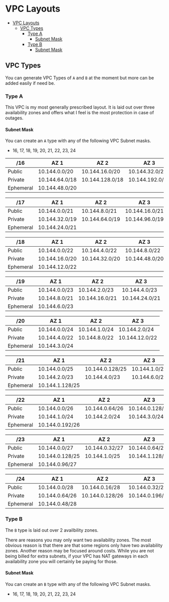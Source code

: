 # VPC Layouts
- [VPC Layouts](#vpc-layouts)
  - [VPC Types](#vpc-types)
    - [Type A](#type-a)
      - [Subnet Mask](#subnet-mask)
    - [Type B](#type-b)
      - [Subnet Mask](#subnet-mask-1)


## VPC Types

You can generate VPC Types of `A` and `B` at the moment but more can be added easily if need be.

### Type A

This VPC is my most generally prescribed layout.  It is laid out over three availability zones and offers what I feel is the most protection in case of outages.

#### Subnet Mask

You can create an `A` type with any of the following VPC Subnet masks.

- 16, 17, 18, 19, 20, 21, 22, 23, 24

| /16        | AZ 1           | AZ 2             | AZ 3            |
|------------|----------------|------------------|-----------------|
| Public     | 10.144.0.0/20  | 10.144.16.0/20   | 10.144.32.0/20  |
| Private    | 10.144.64.0/18 | 10.144.128.0/18  | 10.144.192.0/18 |
| Ephemeral  | 10.144.48.0/20 |                  |                 |

| /17        | AZ 1           | AZ 2             | AZ 3            |
|------------|----------------|------------------|-----------------|
| Public     | 10.144.0.0/21  | 10.144.8.0/21    | 10.144.16.0/21  |
| Private    | 10.144.32.0/19 | 10.144.64.0/19   | 10.144.96.0/19  |
| Ephemeral  | 10.144.24.0/21 |                  |                 |

| /18        | AZ 1           | AZ 2             | AZ 3            |
|------------|----------------|------------------|-----------------|
| Public     | 10.144.0.0/22  | 10.144.4.0/22    | 10.144.8.0/22   |
| Private    | 10.144.16.0/20 | 10.144.32.0/20   | 10.144.48.0/20  |
| Ephemeral  | 10.144.12.0/22 |                  |                 |

| /19        | AZ 1           | AZ 2             | AZ 3            |
|------------|----------------|------------------|-----------------|
| Public     | 10.144.0.0/23  | 10.144.2.0/23    | 10.144.4.0/23   |
| Private    | 10.144.8.0/21  | 10.144.16.0/21   | 10.144.24.0/21  |
| Ephemeral  | 10.144.6.0/23  |                  |                 |

| /20        | AZ 1           | AZ 2             | AZ 3            |
|------------|----------------|------------------|-----------------|
| Public     | 10.144.0.0/24  | 10.144.1.0/24    | 10.144.2.0/24   |
| Private    | 10.144.4.0/22  | 10.144.8.0/22    | 10.144.12.0/22  |
| Ephemeral  | 10.144.3.0/24  |                  |                 |

| /21        | AZ 1           | AZ 2             | AZ 3            |
|------------|----------------|------------------|-----------------|
| Public     | 10.144.0.0/25  | 10.144.0.128/25  | 10.144.1.0/25   |
| Private    | 10.144.2.0/23  | 10.144.4.0/23    | 10.144.6.0/23   |
| Ephemeral  | 10.144.1.128/25|                  |                 |

| /22        | AZ 1           | AZ 2             | AZ 3            |
|------------|----------------|------------------|-----------------|
| Public     | 10.144.0.0/26  | 10.144.0.64/26   | 10.144.0.128/26 |
| Private    | 10.144.1.0/24  | 10.144.2.0/24    | 10.144.3.0/24   |
| Ephemeral  | 10.144.0.192/26|                  |                 |

| /23        | AZ 1           | AZ 2             | AZ 3            |
|------------|----------------|------------------|-----------------|
| Public     | 10.144.0.0/27  | 10.144.0.32/27   | 10.144.0.64/27  |
| Private    | 10.144.0.128/25| 10.144.1.0/25    | 10.144.1.128/25 |
| Ephemeral  | 10.144.0.96/27 |                  |                 |

| /24        | AZ 1           | AZ 2             | AZ 3            |
|------------|----------------|------------------|-----------------|
| Public     | 10.144.0.0/28  | 10.144.0.16/28   | 10.144.0.32/28  |
| Private    | 10.144.0.64/26 | 10.144.0.128/26  | 10.144.0.196/26 |
| Ephemeral  | 10.144.0.48/28 |                  |                 |

### Type B

The `B` type is laid out over 2 availbility zones.

There are reasons you may only want two availability zones.  The most obvious reason is that there are that some regions only have two availability zones.  Another reason may be focused around costs.  While you are not being billed for extra subnets, if your VPC has NAT gateways in each availability zone you will certainly be paying for those.

#### Subnet Mask

You can create an `B` type with any of the following VPC Subnet masks.

- 16, 17, 18, 19, 20, 21, 22, 23, 24
